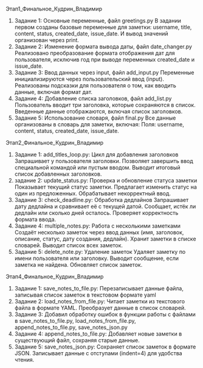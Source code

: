Этап1_Финальное_Кудрин_Владимир
1. Задание 1: Основные переменные, файл greetings.py
В задании первом созданы базовые переменные для заметки: username, title, content, status, created_date, issue_date.
И вывод значений организован через print.
2. Задание 2: Изменение формата вывода даты, файл date_changer.py
Реализовано преобразование формата отображения дат для пользователя, исключив год при выводе переменных created_date и issue_date.
3. Задание 3: Ввод данных через input, файл add_input.py
Переменные инициализируются через пользовательский ввод (input).
Реализованы подсказки для пользователя о том, как вводить данные, включая формат дат.
4. Задание 4: Добавление списка заголовков, файл add_list.py
Пользователь вводит три заголовка, которые сохраняются в список.
Введенные данные отображаются, включая список заголовков.
5. Задание 5: Использование словаря, файл final.py
Все данные организованы в словарь для заметки, включая:
Поля: username, content, status, created_date, issue_date.

Этап2_Финальное_Кудрин_Владимир
1. Задание 1: add_titles_loop.py: Цикл для добавления заголовков
Запрашивает у пользователя заголовки.
Позволяет завершить ввод специальной командой или пустым вводом.
Выводит итоговый список добавленных заголовков.
2. задание 2: update_status.py: Проверка и обновление статуса заметки
Показывает текущий статус заметки.
Предлагает изменить статус на один из предложенных.
Обрабатывает некорректный ввод.
3. Задание 3: check_deadline.py: Обработка дедлайнов
Запрашивает дату дедлайна и сравнивает её с текущей датой.
Сообщает, истёк ли дедлайн или сколько дней осталось.
Проверяет корректность формата ввода.
4. Задание 4: multiple_notes.py: Работа с несколькими заметками
Создаёт несколько заметок через ввод данных (имя, заголовок, описание, статус, дату создания, дедлайн).
Хранит заметки в списке словарей.
Выводит список всех заметок.
5. Задание 5: delete_note.py: Удаление заметок
Удаляет заметку по имени пользователя или заголовку.
Выводит сообщение, если заметка не найдена.
Обновляет список заметок.

Этап4_Финальное_Кудрин_Владимир
1. Задание 1: save_notes_to_file.py: Перезаписывает данные файла, записывая список заметок в текстовом формате yaml
2. Задание 2: load_notes_from_file.py: Читает заметки из текстового файла в формате YAML.
Преобразует данные в список словарей.
3. Задание 3: Добавил обработку ошибок в функции работы с файлами в save_notes_to_file.py, load_notes_from_file.py, append_notes_to_file.py, save_notes_json.py
4. Задание 4: append_notes_to_file.py: Добавляет новые заметки в существующий файл, сохраняя старые данные.
5. Задание 5: save_notes_json.py: Сохраняет список заметок в формате JSON.
Записывает данные с отступами (indent=4) для удобства чтения.
